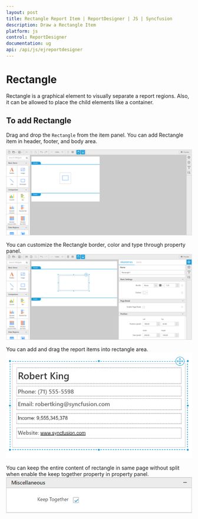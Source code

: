 ```yaml
---
layout: post
title: Rectangle Report Item | ReportDesigner | JS | Syncfusion
description: Draw a Rectangle Item
platform: js
control: ReportDesigner
documentation: ug
api: /api/js/ejreportdesigner
---
```


# Rectangle
Rectangle is a graphical element to visually separate a report regions. Also, it can be allowed to place the child elements like a container.

## To add Rectangle

Drag and drop the `Rectangle` from the item panel. You can add Rectangle item in header, footer, and body area.

![](Rectangle-images/Rectangle-Drag.png)

You can customize the Rectangle border, color and type through property panel.
![](Rectangle-images/Rectangle-Properties.png)

You can add and drag the report items into rectangle area.
![](Rectangle-images/Rectangle-childitems.png)

You can keep the entire content of rectangle in same page without split when enable the keep together property in property panel.
![](Rectangle-images/Rectangle-Keeptogether.png)




